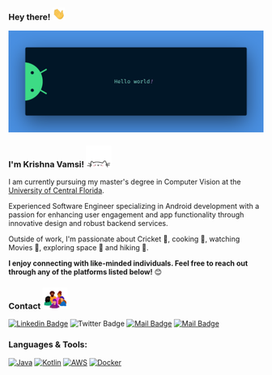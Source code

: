 ### Hey there! <img src="res/wave.gif" width="25px">

<img src="res/banner.png" alt="Hello world">

<h3>I'm Krishna Vamsi! <img src="res/logo.gif" width="50"></h3>


I am currently pursuing my master's degree in Computer Vision at the  [University of Central Florida](https://www.ucf.edu/).

Experienced Software Engineer specializing in Android development with a passion for enhancing user engagement and app functionality through innovative design and robust backend services.

Outside of work, I'm passionate about Cricket 🏏, cooking 🥘,  watching Movies 🎥,  exploring space 🌌 and hiking 🥾.


**I enjoy connecting with like-minded individuals. Feel free to reach out through any of the platforms listed below!** 😊


<h3>Contact <img src="res/people.gif" width="50"></h3>

[![Linkedin Badge](https://img.shields.io/badge/G_Krishna_Vamsi-0e76a8?style=flat&labelColor=0e76a8&logo=linkedin&logoColor=white)](www.linkedin.com/in/g-krishna-vamsi) 
![Twitter Badge](https://img.shields.io/badge/-@KrishnaVamsi_G-1ca0f1?style=flat&labelColor=1ca0f1&logo=X&logoColor=white&link=https://twitter.com/KrishnaVamsi_G)
[![Mail Badge](https://img.shields.io/badge/-@Krishna_Vamsi-e84393?style=flat&labelColor=ee2a7b&logo=instagram&logoColor=white)](https://www.instagram.com/_krishna_vamsi_) 
[![Mail Badge](https://img.shields.io/badge/-gujjulavamsi323-c0392b?style=flat&labelColor=c0392b&logo=gmail&logoColor=white)](mailto:gujjulavamsi323@gmail.com)




<h3 align="left">Languages & Tools:</h3>

<p align="left">

<a href="https://www.java.com/en" target="_blank"><img src="https://img.shields.io/badge/Java-007396?style=for-the-badge&logo=java&logoColor=white" alt="Java" /></a>
<a href="https://kotlinlang.org/" target="_blank"> <img alt="Kotlin" src="https://img.shields.io/badge/kotlin-%237E52FE.svg?style=for-the-badge&logo=kotlin&logoColor=white" /></a>
<a href="https://aws.amazon.com/" target="_blank"> <img alt="AWS" src="https://img.shields.io/badge/AWS-%23FF9900.svg?style=for-the-badge&logo=amazon-aws&logoColor=white" /></a>
<a href="https://www.figma.com/" target="_blank"> <img alt="Docker" src="https://img.shields.io/badge/figma-%23FAFC5C.svg?style=for-the-badge&logo=figma&logoColor=black"/></a>
  
</p>
